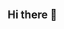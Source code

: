 ## Hi there 👋

<!--
**ivan-kulik/ivan-kulik** is a ✨ _special_ ✨ repository because its `README.md` (this file) appears on your GitHub profile.

<h3 align="center">A Backend Python Developer</h3>

<p align="left"> <a href="https://github.com/ryo-ma/github-profile-trophy"><img src="https://github-profile-trophy.vercel.app/?username=ivan-kulik" alt="ivan-kulik" /></a> </p>

<h3 align="left">Connect with me:</h3>
<p align="left">
</p>

<p><img align="left" src="https://github-readme-stats.vercel.app/api/top-langs?username=ivan-kulik&show_icons=true&locale=en&layout=compact" alt="ivan-kulik" /></p>

<p>&nbsp;<img align="center" src="https://github-readme-stats.vercel.app/api?username=ivan-kulik&show_icons=true&locale=en" alt="ivan-kulik" /></p>

<p><img align="center" src="https://github-readme-streak-stats.herokuapp.com/?user=ivan-kulik&" alt="ivan-kulik" /></p>
